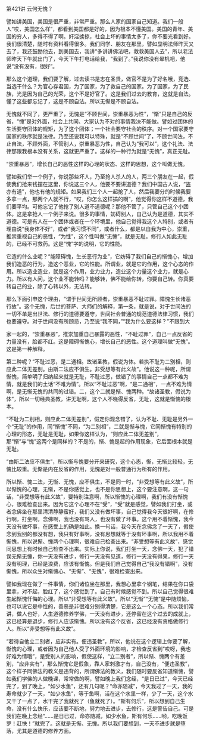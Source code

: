 第421讲 云何无愧？

譬如讲美国，美国是很严重，非常严重。那么人家的国家自己知道。我们一般人“哎，美国怎么样”，都看到美国都是好的，因为根本不懂美国。美国的青年、美国的穷人，多得不得了啊。奸淫掳掠，社会上坏的事情太多了，你不要光看到好。我们很清楚，随时有资料看得很多。我们同学、朋友在那里，譬如显明法师昨天又去了，我还鼓励他去，到美国去，我讲“多讲讲佛法吧，救救美国人去”，所以老法师昨天下午就出门了，今天下午打电话给我，“我到了。”我说你没有晕机吧，他说“没有没有，很好”。

那么这个道理，我们要了解，过去读书是志在圣贤，做官不是为了好名哦，竞选、当选干什么？为官心存君国，为了国家，为了救自己的国家。为了国家，为了民族，光是因为自己的光荣，这个不是好官了。这是我们过去的教育，这就是自法。懂了这些都忘记了，这是不顾自法。所以无惭是不顾自法。

无愧就不同了，更严重了，无愧是“不顾世间，崇重暴恶为性”，“惭”只是自己的反省，“愧”是对外面，社会上共同、大家认为不对的事情我决不能做。譬如过团体的生活要守团体的规矩，为了这个团体；一个社会要守社会的秩序。对一个国家要守国家的秩序就是法律。乃至还说我可以特殊，就是“不顾世间”了，不顾世间法，不止自法，不顾外面，不管别人，崇重暴恶为性，自己认为“我可以”，这个礼法、法律那跟我根本没有关系，这就更严重了。这样的一种行为就是“无愧”，真正无耻。

“崇重暴恶”，增长自己的恶性这样的心理的状态、这样的思想，这个叫做无愧。

譬如我们举一个例子，你说那些坏人，乃至抢人杀人的人，两三个朋友在一起，假使我们抢来钱摆在这里，你说这三个人，他要不要讲道德？我们中国古人说，“盗亦有道”，他也有他的规矩。如果我们三个人一起抢了人，然后我要分的时候我要多拿一点，那两个人就不行，“哎，你怎么这样搞的啊”，他觉得你这样不道德，我们要平均。可他忘记了他抢了别人道不道德呢？那他不管了，只管自己这个小团体。这是拿抢人一个例子来说。很多的事情，妨碍别人，自己认为是道德，其实不道德。可是有人在一个团体或者在一个环境里，他自己觉得我这个人特别，或者有理由说“我身体不好”，或者“我习惯不同”，或者什么，都是以自我为中心，崇重，推崇重视自己的恶性，“为性”，这个性叫做“无愧”，就是无耻。修行人如此无耻的，已经不可救药。这是“愧”字的说明，它的性能。

它造的什么业呢？“能障碍愧，生长恶行为业”，它妨碍了我们自己的惭愧心，增加我们造恶的行为，造这个恶业，它的性能。所谓业，就是它的作用，这个心态的作用。所以造业造业，就是这个作用，业力业力，造业这个力量这个业力，就是心力。所以有人问，这个业不能转吗？能够转，佛不能给你转，你要自己转。你真要转自己的业，除了心转以外，无法转。

那么下面引申这个理由，“谓于世间无所顾者，崇重暴恶不耻过罪。障愧生长诸恶行故”。这个无愧，后世的菩萨、大师们的解释，第一条，就是说，对于世间法的一切不单是出世法、修行的道德要遵守，世间社会普通的规范道德法律习惯，我们也要遵守。对于世间没有所顾忌，乃至说“我不同，”“我为什么要这样？”不跟到大

家一起的，“崇重暴恶”，推崇加重自己暴露的恶性，“不耻过罪”，自己一点反省的力量没有，脸都不红。这是障碍惭愧心，增长自己的恶性。这个道理叫做“无愧”。这是第一种解释。

第二种呢？“不耻过恶，是二通相。故诸圣教，假说为体。若执不耻为二别相，则应此二体无差别。由斯二法应不俱生。非受想等有此义故”。他说这一种呢，所谓惭愧，简单明了归纳起来就是无耻，不耻过恶，做错了的事情自己一点都不难为情，就是我们的土话“不难为情”。所以“不耻过恶”啊，“是二通相”，一点不难为情啊，是无惭无愧的共同的过错。二，这个二就是惭、愧两种。“故诸圣教，假说为体”，所以一切经典圣教，讲无耻啊，这个人不晓得反省，无耻，这就是惭愧的根本。

“不耻为二别相，则应此二体无差别”，假定你观念错了，认为不耻、无耻是另外一个“无耻”的作用，同“惭愧”不同，“为二别相”，二就是惭与愧，它同惭愧有特别的心理的形态，无耻是无耻，如果你这样认为，“则应此二体无差别”，那“惭”与“愧”这两个是同样的？不是的，惭、愧是起的作用现象，它后面根本就是无耻。

“由斯二法应不俱生”，所以惭与愧要分开来研究，这个心态，惭，无惭比较轻，无愧比较重。无惭是内在反省的作用，无愧是对一般普通行为所有的作用。

所以惭、愧二法，无惭、无愧，应不俱生，不是同一时，“非受想等有此义故”，所以惭愧的心理，无惭，不是你感觉上，也不是你思想上，这个要注意啊，这一句话，“非受想等有此义故”，要特别注意啊，所以惭愧的心理啊，我们有没有惭愧心，很难检查出来。因为它这个心理不在“受”，“受”就是感觉，譬如我们打坐，或者念佛坐在那里清清静静蛮好，我们又没有做坏事，自己觉得我今天很好啊，在修行啊，打坐啊，念佛啊，我也没有骂人，也没有做了坏事。这个用不着惭愧，我今天没有做坏事，在感受上的确是如此。换一句话，我今天在念佛念了一天了，假使念到我别的都没有想，我只有好事啊，没有思想就等于没有坏事啊，所以我用不着惭愧，所以说惭、愧两个心理啊，很难自己检查出来。“非受想等有此义故”，感觉同思想上有时候自己检查不出来。实际上你说，我们打坐一天，念佛一天，犯了错误无惭无愧，你一天没有进步，修行一天没有见道，修行一天没有得果，修行一天没有明理，已经是浪费，应该有惭愧。但是我们自己觉得自己“我没有错啊”，没有惭愧，所以众生对惭愧心、“无惭”、“无愧”，很难检查出来。

譬如我现在做了一件事情，你们诸位坐在那里，我想心里拿个钢笔，结果在你口袋里拿，对不起，脸红了，这个感觉到了。自己有时候感觉不到。所以自己觉得很难生起惭愧忏悔的心理。所以“非受想等有此义故”。所以“无惭”“无愧”是中随烦恼，也可以说它是中性的，善恶是非很难分别得清楚，它是这么一个心态。所以我们常讲，做人也好，人生道德修养学佛，一天没有进步，还停留在这个过去的成就上，这已经算是退步，修行人应该惭愧。所以没有这个反省，这已经没有资格做修行人。所以“非受想等有此义故”。

“若待自他立二别者，应非实有。便违圣教”，所以，他说在这个逻辑上你要了解，惭愧的心理，或者因为自己他人受了外面环境的影响，才检查反省到“哎呀，我也好难为情哦”，是受别人的影响，假使这样，“立二别者”，所以惭、愧两个有差别，“应非实有”，那么惭愧它是假象，靠人家刺激才有，自己没有，“便违圣教”，这个样子同佛法的教义是违背的，所谓佛法的教义，我们随时要反省知道惭愧，譬如我们学佛的人做晚课，常常做的啊，譬如晚上我们念经，“是日已过”，今天已经完了，到了晚上，“如少水鱼”，还有几句呢？“命亦随减”，今天我过了一天，我的寿命就少了一天，“如少水鱼”，等于鱼啊，活在这个水里一样，少了一天，这个水又干了一点了，水干完了我就死了（鱼就死了）。“斯有何乐”，所以想到自己生命，没有什么快乐，应该要不断地，努力地去进步，去修行，这是警告自己。可是我们在晚上念经“……是日已过，命亦随减，如少水鱼，斯有何乐……哟，吃晚饭罗！赶快！”就完了。这就是无惭、无愧。所以我们要想到，一天不进步就是堕落，尤其是道德的修养方面。


